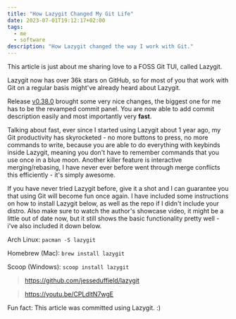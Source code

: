```yaml
---
title: "How Lazygit Changed My Git Life"
date: 2023-07-01T19:12:17+02:00
tags:
  - me
  - software
description: "How Lazygit changed the way I work with Git."
---
```


This article is just about me sharing love to a FOSS Git TUI, called Lazygit.

Lazygit now has over 36k stars on GitHub, so for most of you that work with Git on a regular basis might've already heard about Lazygit.

Release [v0.38.0](https://github.com/jesseduffield/lazygit/releases/tag/v0.38.0) brought some very nice changes, the biggest one for me has to be the revamped commit panel. You are now able to add commit description easily and most importantly very **fast**.

Talking about fast, ever since I started using Lazygit about 1 year ago, my Git productivity has skyrocketed - no more buttons to press, no more commands to write, because you are able to do everything with keybinds inside Lazygit, meaning you don't have to remember commands that you use once in a blue moon. Another killer feature is interactive merging/rebasing, I have never ever before went through merge conflicts this efficiently - it's simply awesome.

If you have never tried Lazygit before, give it a shot and I can guarantee you that using Git will become fun once again. I have included some instructions on how to install Lazygit below, as well as the repo if I didn't include your distro. Also make sure to watch the author's showcase video, it might be a little out of date now, but it still shows the basic functionality pretty well - i've also included it down below.

Arch Linux: `pacman -S lazygit`

Homebrew (Mac): `brew install lazygit`

Scoop (Windows): `scoop install lazygit`

> https://github.com/jesseduffield/lazygit

> https://youtu.be/CPLdltN7wgE

Fun fact: This article was committed using Lazygit. :)